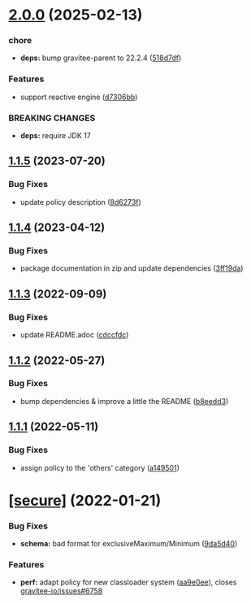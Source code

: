 # [2.0.0](https://github.com/gravitee-io/gravitee-policy-circuit-breaker/compare/1.1.5...2.0.0) (2025-02-13)


### chore

* **deps:** bump gravitee-parent to 22.2.4 ([518d7df](https://github.com/gravitee-io/gravitee-policy-circuit-breaker/commit/518d7dfa4d7d052781dd77f93350706839230ce7))


### Features

* support reactive engine ([d7306bb](https://github.com/gravitee-io/gravitee-policy-circuit-breaker/commit/d7306bb8e45c56e73346f010ae76a8d4e3c1a9b5))


### BREAKING CHANGES

* **deps:** require JDK 17

## [1.1.5](https://github.com/gravitee-io/gravitee-policy-circuit-breaker/compare/1.1.4...1.1.5) (2023-07-20)


### Bug Fixes

* update policy description ([8d6273f](https://github.com/gravitee-io/gravitee-policy-circuit-breaker/commit/8d6273f180d14412a295986f1193420e9e441a01))

## [1.1.4](https://github.com/gravitee-io/gravitee-policy-circuit-breaker/compare/1.1.3...1.1.4) (2023-04-12)


### Bug Fixes

* package documentation in zip and update dependencies ([3ff19da](https://github.com/gravitee-io/gravitee-policy-circuit-breaker/commit/3ff19da02f76cdd4b57be87a9c13a6fea25f2733))

## [1.1.3](https://github.com/gravitee-io/gravitee-policy-circuit-breaker/compare/1.1.2...1.1.3) (2022-09-09)


### Bug Fixes

* update README.adoc ([cdccfdc](https://github.com/gravitee-io/gravitee-policy-circuit-breaker/commit/cdccfdc3adfe2f99c442e7515d139fdbfde564b2))

## [1.1.2](https://github.com/gravitee-io/gravitee-policy-circuit-breaker/compare/1.1.1...1.1.2) (2022-05-27)


### Bug Fixes

* bump dependencies & improve a little the README ([b8eedd3](https://github.com/gravitee-io/gravitee-policy-circuit-breaker/commit/b8eedd3a2102d8fe80c84ff37a4234cf38308023))

## [1.1.1](https://github.com/gravitee-io/gravitee-policy-circuit-breaker/compare/1.1.0...1.1.1) (2022-05-11)


### Bug Fixes

* assign policy to the 'others' category ([a149501](https://github.com/gravitee-io/gravitee-policy-circuit-breaker/commit/a14950109ace66d31bfda569101cf716a3370d17))

# [[secure]](https://github.com/gravitee-io/gravitee-policy-circuit-breaker/compare/1.0.1...[secure]) (2022-01-21)


### Bug Fixes

* **schema:** bad format for exclusiveMaximum/Minimum ([9da5d40](https://github.com/gravitee-io/gravitee-policy-circuit-breaker/commit/9da5d40bdc7509a05a56bc3ea4532afea7a2c902))


### Features

* **perf:** adapt policy for new classloader system ([aa9e0ee](https://github.com/gravitee-io/gravitee-policy-circuit-breaker/commit/aa9e0ee08ea59c255be15fc717af50e6657b7bc7)), closes [gravitee-io/issues#6758](https://github.com/gravitee-io/issues/issues/6758)
